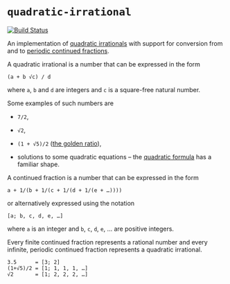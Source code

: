 # `quadratic-irrational`

[![Build Status](https://travis-ci.org/ion1/quadratic-irrational.svg)](https://travis-ci.org/ion1/quadratic-irrational)

An implementation of [quadratic irrationals][qi] with support for conversion
from and to [periodic continued fractions][pcf].

[qi]:  http://en.wikipedia.org/wiki/Quadratic_irrational
[pcf]: http://en.wikipedia.org/wiki/Periodic_continued_fraction

A quadratic irrational is a number that can be expressed in the form

```
(a + b √c) / d
```

where `a`, `b` and `d` are integers and `c` is a square-free natural number.

Some examples of such numbers are

* `7/2`,

* `√2`,

* `(1 + √5)/2` ([the golden ratio][gr]),

* solutions to some quadratic equations – the [quadratic formula][qf] has a
  familiar shape.

[gr]: http://en.wikipedia.org/wiki/Golden_ratio
[qf]: http://en.wikipedia.org/wiki/Quadratic_formula

A continued fraction is a number that can be expressed in the form

```
a + 1/(b + 1/(c + 1/(d + 1/(e + …))))
```

or alternatively expressed using the notation

```
[a; b, c, d, e, …]
```

where `a` is an integer and `b`, `c`, `d`, `e`, … are positive integers.

Every finite continued fraction represents a rational number and every
infinite, periodic continued fraction represents a quadratic irrational.

```
3.5      = [3; 2]
(1+√5)/2 = [1; 1, 1, 1, …]
√2       = [1; 2, 2, 2, …]
```
